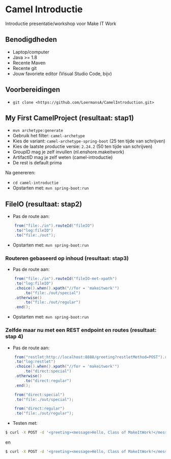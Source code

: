 # Camel Introductie

Introductie presentatie/workshop voor Make IT Work

## Benodigdheden

- Laptop/computer
- Java >= 1.8
- Recente Maven
- Recente git
- Jouw favoriete editor (Visual Studio Code, bijv)

## Voorbereidingen

- `git clone <https://github.com/LoermansA/CamelIntroduction.git>`

## My First CamelProject (resultaat: stap1)

- `mvn archetype:generate`
- Gebruik het filter: `camel-archetype`
- Kies de variant: `camel-archetype-spring-boot` (25 ten tijde van schrijven)
- Kies de laatste productie versie: `2.24.2` (50 ten tijde van schrijven)
- GroupID mag je zelf invullen (nl.enshore.makeitwork)
- ArtifactID mag je zelf weten (camel-introductie)
- De rest is default prima

Na genereren:

- `cd camel-introductie`
- Opstarten met: `mvn spring-boot:run`

## FileIO (resultaat: stap2)

- Pas de route aan:

```java
    from("file:./in").routeId("fileIO")
    .to("log:fileIO")
    .to("file:./out");
```

- Opstarten met: `mvn spring-boot:run`

### Routeren gebaseerd op inhoud (resultaat: stap3)

- Pas de route aan:

```java
    from("file:./in").routeId("fileIO-met-xpath")
    .to("log:fileIO")
    .choice().when().xpath("//for = 'makeitwork'")
        .to("file:./out/special")
    .otherwise()
        .to("file:./out/regular")
    .end();
```

- Opstarten met: `mvn spring-boot:run`

### Zelfde maar nu met een REST endpoint en routes (resultaat: stap 4)

- Pas de route aan:

```java
    from("restlet:http://localhost:8888/greeting?restletMethod=POST").routeId("restEndpoint")
    .to("log:restlet")
    .choice().when().xpath("//for = 'makeitwork'")
        .to("direct:special")
    .otherwise()
        .to("direct:regular")
    .end();

    from("direct:special")
    .to("file:./out/special");

    from("direct:regular")
    .to("file:./out/regular");
```

- Testen met:

```bash
$ curl -X POST -d '<greeting><message>Hello, Class of MakeItWork!</message><for>makeitwork</for></greeting>' http://localhost:8888/greeting
```
en

```bash
$ curl -X POST -d '<greeting><message>Hello, Class of MakeItWork!</message><for>other</for></greeting>' http://localhost:8888/greeting
```
